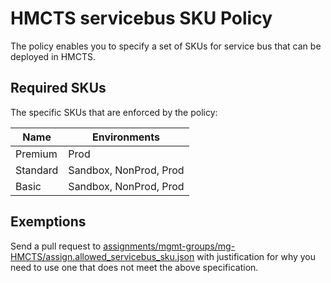 # HMCTS servicebus SKU Policy

The policy enables you to specify a set of SKUs for service bus that can be deployed in HMCTS.

## Required SKUs

The specific SKUs that are enforced by the policy:


| Name             | Environments             |
| --------------   | --------------  |
| Premium | Prod    |
| Standard | Sandbox, NonProd, Prod |
| Basic  | Sandbox, NonProd, Prod     |

## Exemptions 

Send a pull request to [assignments/mgmt-groups/mg-HMCTS/assign.allowed_servicebus_sku.json](https://github.com/hmcts/azure-policy/blob/HEAD/assignments/mgmt-groups/mg-HMCTS/assign.allowed_servicebus_sku.json) with justification for why you need to use one that does not meet the above specification.
